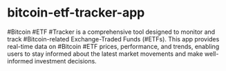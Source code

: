 # bitcoin-etf-tracker-app
#Bitcoin #ETF #Tracker is a comprehensive tool designed to monitor and track #Bitcoin-related Exchange-Traded Funds (#ETFs). This app provides real-time data on #Bitcoin #ETF prices, performance, and trends, enabling users to stay informed about the latest market movements and make well-informed investment decisions.
